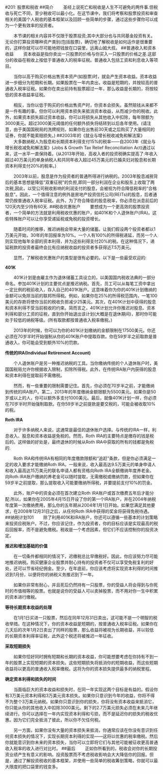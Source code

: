 #201: 股票和税收
##简介
　　圣经上说死亡和税收是人生不可避免的两件事.但税收与死亡不同，至少税收可以最小化。在这节课中，我们将考察和股票投资和审查相关的美国个人税收的基本框架以及回顾一些简单的步骤，通过这些步骤你可以成为一个更有效率的投资者。

　　本节课的相关内容并不仅限于股票投资;其中大部分也与共同基金投资有关。无论你打算投资哪种资产类别(包括股票)，确切地了解税收是如何运作是很重要的，这样你就可以尽可能地把钱放在口袋里，远离山姆大叔。
##普通收入和资本收益
　　资本收益是指你卖出一只股票的价格与你买入一只股票的价格之差.这部分的收益在税收上按低于普通收入的税率征税。普通收入包括工资和利息收入等项目。

　　当你以高于购买价格出售资本资产(如股票)时，就会产生资本收益。资本收益进一步细分为短期和长期。如果股票在一年内卖出，收益是短期的，并按较高的普通收入税率征税。如果你在卖出前持有股票超过一年，那么收益是长期的，将按较低的资本收益率征税。

　　相反，当你以低于购买的价格出售资产时，你资本会损失。虽然赔钱从来都不是一件有趣的事，但你可以利用资本损失来抵消资本收益，从而减少你的税收。此外，如果资本损失超过资本收益，你可以将损失从其他收入中扣除，每年限额为3000美元。超过3000美元阈值的任何额外损失将结转到以后各年使用。(请注意，由于美国国税局的洗牌规则，如果你在出售前30天或之后购买了大量相同的证券，你就不能索赔损失。)
##2003年的《就业与增长税收减免和解法案》
　　大多数纳税人为股息和长期资本利得支付15%的税率——自2003年《就业与增长税收减免和解法案》(Jobs & Growth Tax Relief Reconciliation Act)通过以来，这一水平一直保持着。(从2013年开始，高收入者的投资税确实提高了:年收入超过40万美元的单身纳税人和共同年收入超过45万美元的已婚夫妇对股息和长期资本利得支付20%的税率。)

　　2003年以前，股息是作为投资者的普通所得进行纳税的。2003年股息减税背后的基本思想是降低"双重征税"的负担,即同一部分利润在企业和股东上收取了两次税,因此，以受公司税收影响的利润支付的股息，会被视为符合降低税率的“合格股息”。因此，一个值得注意的例外是房地产投资信托公司(REITs)的股息，后者通常仍按普通收入税率征税。此外，为了符合降低的股息税率，你必须在派息前后的120天内至少持有60天.
##税收优惠账户
　　要想成为一个更高效的股票投资者，一个简单的方法就是利用税收优惠的账户，如401K和个人退休账户(IRA)。这些特殊账户可以让你享受递延税或免税的投资增长。

　　随着时间的推移，推迟纳税会带来大量的储蓄。让我们假设两个投资者都以1万美元开始，30年的年回报率为10%。一个人有100%的所得税递延，而另一个人则实现他每年全部的资本利得，并为这些利得支付20%的税。在这种情况下，递延税款的投资者最终会比有应纳税收益的投资者多获得近7.5万美元。

　　显然，了解税收优惠账户的类型是很有必要的。以下是一些最受欢迎的:

**401K**

　　401K计划是由雇主作为退休储蓄工具设立的，以美国国内税收法典的一部分命名。参加401K计划的主要优点是推迟纳税。首先，员工可以从每笔工资中拿出一定比例的税前收入，存入自己的401K账户。这意味着你为你的401K计划缴纳的金额可以免除当前的联邦所得税。例如，如果你在25%的所得税范围内，一笔100美元的存款将使你当前的税收负担减少25美元。其次，在401K计划中获得的股息和资本利得不受当前税收的约束。简而言之，401K计划允许你推迟对股息、资本利得和部分工资的征税，直到你开始退出该计划(大概是在退休期间)，那时你可能处于较低的纳税等级。(所有取款都按普通收入税率缴税。)

　　2013年的时候，你可以为你的401K计划缴纳的金额限制在17500美元。你还必须在70岁半时开始强制从你的401K账户中提取存款。你在59岁半之前取款是普通收入，你可能会受到额外10%的罚款。

**传统的IRA(Individual Retirement Account)**

　　个人退休账户是另一种推迟纳税的工具。当你缴纳传统的个人退休账户时，美国国税局允许你根据收入限制，扣除所得税。此外，在传统IRA账户内获得的股息和资本利得在提取前不需缴税。

　　然而，有一些重要的限制需要记住。首先，你必须在70岁半之前，才能缴纳到传统的IRA账户。第二，2013年的年度缴纳金额限额为5500美元。如果你是50岁或以上的人，你可以额外多支付1000美元。最后，就像401K计划一样，你必须在70岁半时开始强制取款。在你59岁半之前提款是要交税的，可能会被收取10%的税。

**Roth IRA**

　　对于许多纳税人来说，这通常是最佳的退休账户选择。与传统的IRA一样，利息收入、股息和资本收益是免税的。然而，Roth IRA的主要特点是缴存的钱是税后的。这样做的好处是，最终退休的时候从Roth IRA中获取的所有的钱都是免税的.

　　Roth IRA和传统IRA有相同的年度缴款限额和“追赶”条款，但是你必须满足一定的收入要求才能缴纳Roth IRA。一般来说，收入最高达9.5万美元的单身申请人和收入最高达15万美元的联名申请人都有资格向Roth IRA全额缴纳年度养老金。向Roth IRA账户缴纳的养老金可以随时提取，无需缴税或缴纳罚款，但如果你在59岁半之前提取，那么提取收入可能要缴纳所得税，并要提前支付10%的罚金。

　　此外，账户中的资金必须在首次建立Roth IRA账户或首次缴费五年后才能分配.所以，如果你在2005年4月15日开设了你的第一个IRA账户，并在2004年纳税年度第一次缴纳费用，那么你的五年期从2004年1月1日开始。如果您满足其他要求，在2008年12月31日之后，从任何Roth IRA中获得的奖金将获得免税待遇。
##纳税计划101
　　除了利用401K和IRA账户，你还可以遵循一些基本的计划策略来投资应税账户。不过，你应该记住，作为投资者，你的目标应该是实现最高的税后回报率，而不是避免缴税。税收是一个考虑因素，但它们不应该控制你的投资决定。

**推迟和增加基础的价值**

　　在一切条件都相同的情况下，迟缴税总比早缴税好。因此，你应该努力尽可能地推迟纳税。购买健康企业股票并耐心持有的投资者不仅可以享受免税复利的好处，还可以节省经纪佣金。至少，在年底前，你应该考虑将实现资本利得的时间推迟到1月份，以便将你的纳税义务推迟到下一年。

　　如果你非常有耐心，并且死后仍然持有一只股票，你的受益人将会得到与你死时的市值相等的股票。也就是说你的受益人可以卖掉股票，而不用对你一生中积累的资本进行缴税。

**等待长期资本收益的处理**

　　在1月1日买进一只股票，然后在同年12月31日卖出，这可能不是一个明智的税收举措。在这种情况下，你的资本收益是短期的，按普通收入税率征税。如果你在几天后的次年1月2日卖出了同样的股票，那么收益将被视为长期收益，并以较低的长期资本利得率征税，此外这个税还将被推迟一年征收。

**采取短期损失**

　　如果你恰好同时拥有短期和长期的资本收益，你可能想要考虑在你持有不到一年的股票上实现短期的资本损失。这些短期损失将抵消你的短期收益，而这些短期收益将以更高的普通收入税率缴税。这将为你的资本损失提供最多的纳税里程。

**确定资本利得和损失的时间**

　　当面临巨大的资本收益和损失时，在同一年实现这两个目标是有益的。假设你有3万美元资本利得和3万美元资本损失。如果你只意识到今年的收益，你将不得不为整个3万美元纳税。如果你只意识到你的损失，你将没有资本收益来抵消它，你只能从你的其他收入中扣除3000美元。剩下的2.7万美元损失必须在未来几年继续进行。你可以选择在一年内实现资本利得和亏损，而不是延迟你的损失的税收优惠。因为它们完全抵消了彼此，所以你不欠任何税。

　　另一方面，如果你没有大量的资本损失来抵消，你通常应该在你没有意识到任何资本损失的情况下，实现长期资本利得的实现——这将以优惠的税率缴税。然后你就能意识到你未来的资本损失，当你可以立即将它们与其他可能被征收更高普通收入税率的收入进行对比时。
##最后
　　正如你所看到的，税收会对你的长期投资业绩产生有意义的影响。投资股票而不考虑税收影响会大大降低你的回报。但是，通过了解投资税收的基本框架，并使用一些简单的税收筹划策略，你就可以最大限度的把口袋里的钱变多。
